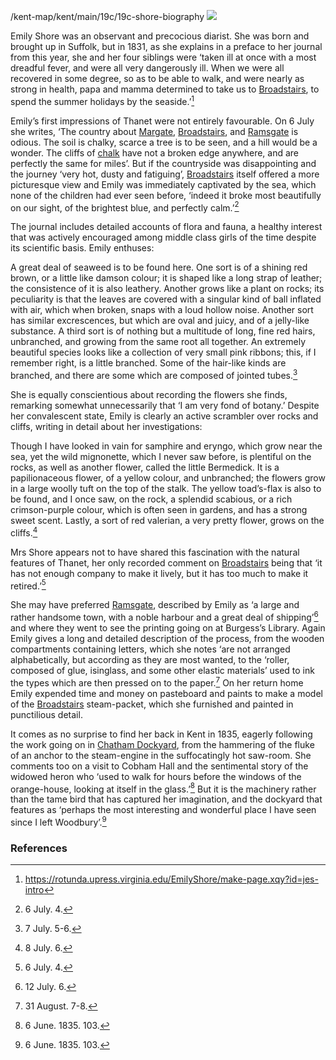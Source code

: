 /kent-map/kent/main/19c/19c-shore-biography
<a href="https://dev.visual-essays.app"><img src="https://dev-visual-essays.netlify.app/images/ve-button.png"></a> <param ve-config title="Margaret Emily Shore (1819-1839)" author="Professor Carolyn Oulton" layout="vtl" banner="https://upload.wikimedia.org/wikipedia/commons/d/d1/Emily_Shore_journal_6_October_1936.jpg">

<param ve-entity eid="Q922739" aliases="Broadstairs">
<param ve-entity eid="Q618045" aliases="Margate">
<param ve-entity eid="Q736439" aliases="Ramsgate">
<param ve-entity eid="Q26532465" aliases="cliffs">
<param ve-entity eid="Q10668204" aliases="Chatham Dockyard">
<param ve-entity eid="Q1752642" aliases="Thanet">
<param ve-entity eid="Q5138885" aliases="Cobham Hall">

Emily Shore was an observant and precocious diarist. She was born and brought up in Suffolk, but in 1831, as she explains in a preface to her journal from this year, she and her four siblings were ‘taken ill at once with a most dreadful fever, and were all very dangerously ill. When we were all recovered in some degree, so as to be able to walk, and were nearly as strong in health, papa and mamma determined to take us to [Broadstairs](/dickens/broadstairs-19th-century), to spend the summer holidays by the seaside.’[^ref1] 
<param ve-map primary center="Q922739" zoom="10">
<param ve-image url="https://upload.wikimedia.org/wikipedia/commons/f/f7/Margaret_Emily_Shore_engraving.jpg" label=" Margaret Emily Shore engraving , 1838" attribution="Unknown authorUnknown author, Public domain, via Wikimedia Commons">
<param ve-image url="https://upload.wikimedia.org/wikipedia/commons/e/e7/Broadstairs_%2834812144202%29.jpg" label="Broadstairs Seaside" attribution="Alex Liivet from Chester, United Kingdom, CC0, via Wikimedia Commons">

Emily’s first impressions of Thanet were not entirely favourable. On 6 July she writes, ‘The country about [Margate](/dickens/19c-margate), [Broadstairs](/dickens/broadstairs-19th-century), and [Ramsgate](/dickens/19c-ramsgate) is odious. The soil is chalky, scarce a tree is to be seen, and a hill would be a wonder. The cliffs of [chalk](/landscape/kentish-chalk) have not a broken edge anywhere, and are perfectly the same for miles’. But if the countryside was disappointing and the journey ‘very hot, dusty and fatiguing’,  [Broadstairs](/dickens/broadstairs-19th-century) itself offered a more picturesque view and Emily was immediately captivated by the sea, which none of the children had ever seen before, ‘indeed it broke most beautifully on our sight, of the brightest blue, and perfectly calm.’[^ref2]
<param ve-map primary center="Q618045" zoom="10">
<param ve-map primary center="Q922739" zoom="10">
<param ve-map primary center="Q736439" zoom="10">
<param ve-map primary center="Q26532465" zoom="10">
<param ve-map primary center="Q1752642" zoom="10">
<param ve-image url="https://upload.wikimedia.org/wikipedia/commons/e/e2/Westgate_Bay_-_geograph.org.uk_-_1931362.jpg" label="Westgate Bay, Thanet" attribution="Westgate Bay by Oast House Archive, CC BY-SA 2.0 <https://creativecommons.org/licenses/by-sa/2.0>, via Wikimedia Commons">
<param ve-image url="https://upload.wikimedia.org/wikipedia/commons/b/b9/The_promenade_Margate_England.jpg" label="The promenade, Margate" attribution="Snapshots Of  The Past, CC BY-SA 2.0 <https://creativecommons.org/licenses/by-sa/2.0>, via Wikimedia Commons">
<param ve-image url="https://upload.wikimedia.org/wikipedia/commons/f/f6/Broadstairs%2C_Viking_Bay_-_geograph.org.uk_-_2153560.jpg" label="Broadstairs, Viking Bay" attribution="Broadstairs; Viking Bay by Colin Park, CC BY-SA 2.0 <https://creativecommons.org/licenses/by-sa/2.0>, via Wikimedia Commons">
<param ve-image url="https://upload.wikimedia.org/wikipedia/commons/9/90/Ramsgate_beach.JPG" label="Ramsgate beach" attribution="Adem Djemil, CC BY-SA 3.0 <http://creativecommons.org/licenses/by-sa/3.0/>, via Wikimedia Commons">
<param ve-image url="https://upload.wikimedia.org/wikipedia/commons/d/d4/From_the_cliffs%2C_Broadstairs%2C_England-LCCN2002696430.jpg" label="From the cliffs, Broadstairs" attribution="Photochrom Print Collection, Public domain, via Wikimedia Commons">
 
The journal includes detailed accounts of flora and fauna, a healthy interest that was actively encouraged among middle class girls of the time despite its scientific basis. Emily enthuses:

A great deal of seaweed is to be found here. One sort is of a shining red brown, or a little like damson colour; it is shaped like a long strap of leather; the consistence of it is also leathery. Another grows like a plant on rocks; its peculiarity is that the leaves are covered with a singular kind of ball inflated with air, which when broken, snaps with a loud hollow noise. Another sort has similar excrescences, but which are oval and juicy, and of a jelly-like substance. A third sort is of nothing but a multitude of long, fine red hairs, unbranched, and growing from the same root all together. An extremely beautiful species looks like a collection of very small pink ribbons; this, if I remember right, is a little branched. Some of the hair-like kinds are branched, and there are some which are composed of jointed tubes.[^ref3]  

She is equally conscientious about recording the flowers she finds, remarking somewhat unnecessarily that ‘I am very fond of botany.’ Despite her convalescent state, Emily is clearly an active scrambler over rocks and cliffs, writing in detail about her investigations:

Though I have looked in vain for samphire and eryngo, which grow near the sea, yet the wild mignonette, which I never saw before, is plentiful on the rocks, as well as another flower, called the little Bermedick. It is a papilionaceous flower, of a yellow colour, and unbranched; the flowers grow in a large woolly tuft on the top of the stalk. The yellow toad’s-flax is also to be found, and I once saw, on the rock, a splendid scabious, or a rich crimson-purple colour, which is often seen in gardens, and has a strong sweet scent. Lastly, a sort of red valerian, a very pretty flower, grows on the cliffs.[^ref4]
<param ve-map primary center="Q26532465" zoom="10">
<param ve-image url="https://upload.wikimedia.org/wikipedia/commons/d/db/Samphire_growing_at_the_high_tide_mark.jpg" label="Samphire" attribution="Gaoithe, CC BY-SA 4.0 <https://creativecommons.org/licenses/by-sa/4.0>, via Wikimedia Commons">
<param ve-image url="https://upload.wikimedia.org/wikipedia/commons/6/60/Eryngium_Cawdor_03.jpg" label="Eryngo" attribution="Syrio, CC BY-SA 4.0 <https://creativecommons.org/licenses/by-sa/4.0>, via Wikimedia Commons">
<param ve-image url="https://upload.wikimedia.org/wikipedia/commons/e/e1/Wild_Mignonette._Reseda_lutea_%2834976002624%29.jpg" label="Wild Mignonette" attribution="gailhampshire from Cradley, Malvern, U.K, CC BY 2.0 <https://creativecommons.org/licenses/by/2.0>, via Wikimedia Commons">
<param ve-image url="https://upload.wikimedia.org/wikipedia/commons/1/11/%D0%A0%D0%B0%D1%81%D1%82%D1%83%D1%89%D0%B8%D0%B5_%D0%BD%D0%B0_%D0%BA%D0%B0%D0%BC%D0%BD%D1%8F%D1%85.jpg" label="Little Bermedick" attribution="Vadim E. Rutkovsky, CC BY-SA 4.0 <https://creativecommons.org/licenses/by-sa/4.0>, via Wikimedia Commons">
<param ve-image url="https://upload.wikimedia.org/wikipedia/commons/2/2e/The_flowering_plants%2C_grasses%2C_sedges%2C_and_ferns_of_Great_Britain_%28Pl._160%29_%288517612401%29.jpg" label=" 5: YELLOW TOAD FLAX" attribution="Pratt, Anne; Step, Edward, Public domain, via Wikimedia Commons">
<param ve-image url="https://upload.wikimedia.org/wikipedia/commons/5/56/Scabious_-_geograph.org.uk_-_496055.jpg" label="Scabious" attribution="Trish Steel, CC BY-SA 2.0 <https://creativecommons.org/licenses/by-sa/2.0>, via Wikimedia Commons">
<param ve-image url="https://upload.wikimedia.org/wikipedia/commons/0/0d/RedValerian.jpg" label="Red Valerian" attribution="Jerzy Strzelecki, CC BY-SA 3.0 <https://creativecommons.org/licenses/by-sa/3.0>, via Wikimedia Commons">

Mrs Shore appears not to have shared this fascination with the natural features of Thanet, her only recorded comment on [Broadstairs](/dickens/broadstairs-19th-century) being that ‘it has not enough company to make it lively, but it has too much to make it retired.’[^ref5] 
<param ve-map primary center="Q1752642" zoom="10">
<param ve-map primary center="Q922739" zoom="10">

She may have preferred [Ramsgate](/dickens/19c-ramsgate), described by Emily as ‘a large and rather handsome town, with a noble harbour and a great deal of shipping’[^ref6]  and where they went to see the printing going on at Burgess’s Library. Again Emily gives a long and detailed description of the process, from the wooden compartments containing letters, which she notes ‘are not arranged alphabetically, but according as they are most wanted, to the ‘roller, composed of glue, isinglass, and some other elastic materials’ used to ink the types which are then pressed on to the paper.[^ref7] On her return home Emily expended time and money on pasteboard and paints to make a model of the [Broadstairs](/dickens/broadstairs-19th-century) steam-packet, which she furnished and painted in punctilious detail. 
<param ve-map primary center="Q736439" zoom="10">
<param ve-map primary center="Q922739" zoom="10">
<param ve-image url="https://upload.wikimedia.org/wikipedia/commons/d/d7/Looking_into_Ramsgate_town_centre_from_the_Maritime_Museum_car_park_-_geograph.org.uk_-_2027998.jpg" label="Ramsgate town" attribution="Looking into Ramsgate town centre from the Maritime Museum car park by Robert Lamb, CC BY-SA 2.0 <https://creativecommons.org/licenses/by-sa/2.0>, via Wikimedia Commons">

It comes as no surprise to find her back in Kent in 1835, eagerly following the work going on in [Chatham Dockyard](/19c/19c-chatham-dockyard), from the hammering of the fluke of an anchor to the steam-engine in the suffocatingly hot saw-room. She comments too on a visit to Cobham Hall and the sentimental story of the widowed heron who ‘used to walk for hours before the windows of the orange-house, looking at itself in the glass.’[^ref9]  But it is the machinery rather than the tame bird that has captured her imagination, and the dockyard that features as ‘perhaps the most interesting and wonderful place I have seen since I left Woodbury’.[^ref9]
<param ve-map primary center="Q10668204" zoom="10">
<param ve-map primary center="Q5138885" zoom="10">
<param ve-image url="https://upload.wikimedia.org/wikipedia/commons/5/50/The_Big_Shed_-_Chatham_-_geograph.org.uk_-_1962059.jpg" label="Chatham Dockyard" attribution="The Big Shed - Chatham by Colin Babb, CC BY-SA 2.0 <https://creativecommons.org/licenses/by-sa/2.0>, via Wikimedia Commons">
<param ve-image url="https://upload.wikimedia.org/wikipedia/commons/d/dc/Brunel_Engine_House%2C_steam_pumping_engine_-_geograph.org.uk_-_1654054.jpg" label="Steam pumping engine" attribution="Chris Allen / Brunel Engine House, steam pumping engine">
<param ve-image url="https://upload.wikimedia.org/wikipedia/commons/9/9f/CobhamHall_Kent_1868.xcf" label="Cobham Hall" attribution="Unknown authorUnknown author, Public domain, via Wikimedia Commons">

### References

[^ref1]: https://rotunda.upress.virginia.edu/EmilyShore/make-page.xqy?id=jes-intro
[^ref2]: 6 July. 4.
[^ref3]: 7 July. 5-6.
[^ref4]: 8 July. 6.
[^ref5]: 6 July. 4.
[^ref6]: 12 July. 6.
[^ref7]: 31 August. 7-8.
[^ref8]: 6 June. 1835. 103.
[^ref9]: 6 June. 1835. 103.
